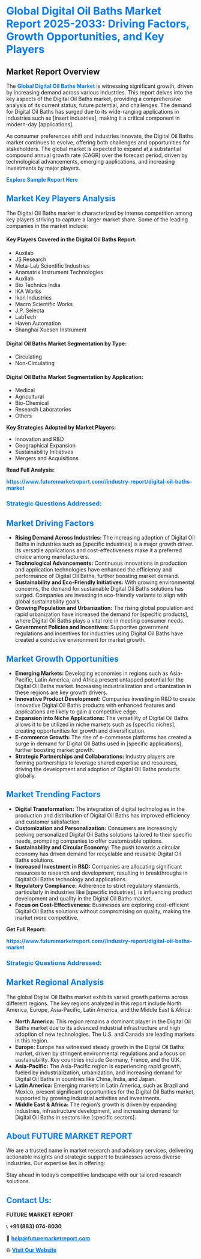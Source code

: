 <h1 style="color: #007BFF;">Global Digital Oil Baths Market Report 2025-2033: Driving Factors, Growth Opportunities, and Key Players</h1>

<section id="overview">
<h2>Market Report Overview</h2>
<p>The <a href="https://www.futuremarketreport.com//industry-report/digital-oil-baths-market" style="color: #007BFF; text-decoration: none;"><strong>Global Digital Oil Baths Market</strong></a> is witnessing significant growth, driven by increasing demand across various industries. This report delves into the key aspects of the Digital Oil Baths market, providing a comprehensive analysis of its current status, future potential, and challenges. The demand for Digital Oil Baths has surged due to its wide-ranging applications in industries such as [insert industries], making it a critical component in modern-day [applications].</p>
<p>As consumer preferences shift and industries innovate, the Digital Oil Baths market continues to evolve, offering both challenges and opportunities for stakeholders. The global market is expected to expand at a substantial compound annual growth rate (CAGR) over the forecast period, driven by technological advancements, emerging applications, and increasing investments by major players.</p>
</section>

<section id="overview">
<p><a href="https://www.futuremarketreport.com//request-sample/reportId=52294" style="color: #007BFF; text-decoration: none;"><strong>Explore Sample Report Here</strong></a></p>
</section>

<section id="key-players">
<h2 style="color: #007BFF;">Market Key Players Analysis</h2>
<p>The Digital Oil Baths market is characterized by intense competition among key players striving to capture a larger market share. Some of the leading companies in the market include:</p>
<h4>Key Players Covered in the Digital Oil Baths Report:</h4>
<ul><li>Auxilab</li><li>JS Research</li><li>Meta-Lab Scientific Industries</li><li>Anamatrix Instrument Technologies</li><li>Auxilab</li><li>Bio Technics India</li><li>IKA Works</li><li>Ikon Industries</li><li>Macro Scientific Works</li><li>J.P. Selecta</li><li>LabTech</li><li>Haven Automation</li><li>Shanghai Xuesen Instrument</li></ul>
<h4>Digital Oil Baths Market Segmentation by Type:</h4>
<ul><li>Circulating</li><li>Non-Circulating</li></ul>

<h4>Digital Oil Baths Market Segmentation by Application:</h4>
<ul><li>Medical</li><li>Agricultural</li><li>Bio-Chemical</li><li>Research Laboratories</li><li>Others</li></ul>
<p><strong>Key Strategies Adopted by Market Players:</strong></p>
<ul>
<li>Innovation and R&D</li>
<li>Geographical Expansion</li>
<li>Sustainability Initiatives</li>
<li>Mergers and Acquisitions</li>
</ul>
</section>

<section>
<p><strong>Read Full Analysis: </strong></p><a href="https://www.futuremarketreport.com//industry-report/digital-oil-baths-market" style="color: #007BFF; text-decoration: none;"><strong>https://www.futuremarketreport.com//industry-report/digital-oil-baths-market</strong></a>
<h3 style="color: #007BFF;">Strategic Questions Addressed:</h3>
</section>

<section id="driving-factors">
<h2 style="color: #007BFF;">Market Driving Factors</h2>
<ul>
<li><strong>Rising Demand Across Industries:</strong> The increasing adoption of Digital Oil Baths in industries such as [specific industries] is a major growth driver. Its versatile applications and cost-effectiveness make it a preferred choice among manufacturers.</li>
<li><strong>Technological Advancements:</strong> Continuous innovations in production and application technologies have enhanced the efficiency and performance of Digital Oil Baths, further boosting market demand.</li>
<li><strong>Sustainability and Eco-Friendly Initiatives:</strong> With growing environmental concerns, the demand for sustainable Digital Oil Baths solutions has surged. Companies are investing in eco-friendly variants to align with global sustainability goals.</li>
<li><strong>Growing Population and Urbanization:</strong> The rising global population and rapid urbanization have increased the demand for [specific products], where Digital Oil Baths plays a vital role in meeting consumer needs.</li>
<li><strong>Government Policies and Incentives:</strong> Supportive government regulations and incentives for industries using Digital Oil Baths have created a conducive environment for market growth.</li>
</ul>
</section>

<section id="growth-opportunities">
<h2 style="color: #007BFF;">Market Growth Opportunities</h2>
<ul>
<li><strong>Emerging Markets:</strong> Developing economies in regions such as Asia-Pacific, Latin America, and Africa present untapped potential for the Digital Oil Baths market. Increasing industrialization and urbanization in these regions are key growth drivers.</li>
<li><strong>Innovative Product Development:</strong> Companies investing in R&D to create innovative Digital Oil Baths products with enhanced features and applications are likely to gain a competitive edge.</li>
<li><strong>Expansion into Niche Applications:</strong> The versatility of Digital Oil Baths allows it to be utilized in niche markets such as [specific niches], creating opportunities for growth and diversification.</li>
<li><strong>E-commerce Growth:</strong> The rise of e-commerce platforms has created a surge in demand for Digital Oil Baths used in [specific applications], further boosting market growth.</li>
<li><strong>Strategic Partnerships and Collaborations:</strong> Industry players are forming partnerships to leverage shared expertise and resources, driving the development and adoption of Digital Oil Baths products globally.</li>
</ul>
</section>

<section id="trending-factors">
<h2 style="color: #007BFF;">Market Trending Factors</h2>
<ul>
<li><strong>Digital Transformation:</strong> The integration of digital technologies in the production and distribution of Digital Oil Baths has improved efficiency and customer satisfaction.</li>
<li><strong>Customization and Personalization:</strong> Consumers are increasingly seeking personalized Digital Oil Baths solutions tailored to their specific needs, prompting companies to offer customizable options.</li>
<li><strong>Sustainability and Circular Economy:</strong> The push towards a circular economy has driven demand for recyclable and reusable Digital Oil Baths solutions.</li>
<li><strong>Increased Investment in R&D:</strong> Companies are allocating significant resources to research and development, resulting in breakthroughs in Digital Oil Baths technology and applications.</li>
<li><strong>Regulatory Compliance:</strong> Adherence to strict regulatory standards, particularly in industries like [specific industries], is influencing product development and quality in the Digital Oil Baths market.</li>
<li><strong>Focus on Cost-Effectiveness:</strong> Businesses are exploring cost-efficient Digital Oil Baths solutions without compromising on quality, making the market more competitive.</li>
</ul>
</section>

<section>
<p><strong>Get Full Report: </strong></p><a href="https://www.futuremarketreport.com//industry-report/digital-oil-baths-market" style="color: #007BFF; text-decoration: none;"><strong>https://www.futuremarketreport.com//industry-report/digital-oil-baths-market</strong></a>
<h3 style="color: #007BFF;">Strategic Questions Addressed:</h3>
</section>


<section id="regional-analysis">
<h2 style="color: #007BFF;">Market Regional Analysis</h2>
<p>The global Digital Oil Baths market exhibits varied growth patterns across different regions. The key regions analyzed in this report include North America, Europe, Asia-Pacific, Latin America, and the Middle East & Africa:</p>
<ul>
<li><strong>North America:</strong> This region remains a dominant player in the Digital Oil Baths market due to its advanced industrial infrastructure and high adoption of new technologies. The U.S. and Canada are leading markets in this region.</li>
<li><strong>Europe:</strong> Europe has witnessed steady growth in the Digital Oil Baths market, driven by stringent environmental regulations and a focus on sustainability. Key countries include Germany, France, and the U.K.</li>
<li><strong>Asia-Pacific:</strong> The Asia-Pacific region is experiencing rapid growth, fueled by industrialization, urbanization, and increasing demand for Digital Oil Baths in countries like China, India, and Japan.</li>
<li><strong>Latin America:</strong> Emerging markets in Latin America, such as Brazil and Mexico, present significant opportunities for the Digital Oil Baths market, supported by growing industrial activities and investments.</li>
<li><strong>Middle East & Africa:</strong> The region’s growth is driven by expanding industries, infrastructure development, and increasing demand for Digital Oil Baths in sectors like [specific sectors].</li>
</ul>
</section>

<footer>
<h2 style="color: #007BFF;">About FUTURE MARKET REPORT</h2>
<p>We are a trusted name in market research and advisory services, delivering actionable insights and strategic support to businesses across diverse industries. Our expertise lies in offering:</p>

<p>Stay ahead in today’s competitive landscape with our tailored research solutions.</p>

<h2 style="color: #007BFF;">Contact Us:</h2>
<p><strong>FUTURE MARKET REPORT</strong></p>
<p>📞 <strong>+91 (883) 074-8030</strong></p>
<p>📧 <strong><a href="mailto:help@futuremarketreport.com" style="color: #007BFF;">help@futuremarketreport.com</a></strong></p>
<p>🌐 <strong><a href="https://www.futuremarketreport.com/" style="color: #007BFF;">Visit Our Website</a></strong></p>
</footer>